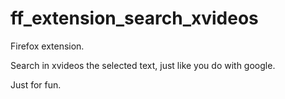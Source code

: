 # ff_extension_search_xvideos

Firefox extension.

Search in xvideos the selected text, just like you do with google.

Just for fun.
